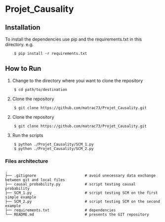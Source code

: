 # Projet_Causality

## Installation

To install the dependencies use pip and the requirements.txt in this directory. e.g.

```
    $ pip install -r requirements.txt
```

## How to Run

1. Change to the directory where youi want to clone the repository

```
    $ cd path/to/destination
```

2. Clone the repository

```
    $ git clone https://github.com/matrac73/Projet_Causality.git
```

2. Clone the repository

```
    $ git clone https://github.com/matrac73/Projet_Causality.git
```

3. Run the scripts

```
    $ python ./Projet_Causality/SCM_1.py
    $ python ./Projet_Causality/SCM_2.py
```

### Files architecture

    .
    ├── .gitignore                      # avoid unecessary data exchange between git and local files
    ├── causal_probability.py           # script testing causal probability
    ├── SCM_1.py                        # script testing SCM on the first simple example
    ├── SCM_2.py                        # script testing SCM on the second example
    ├── requirements.txt                # dependencies
    └── README.md                       # presents the GIT repository
